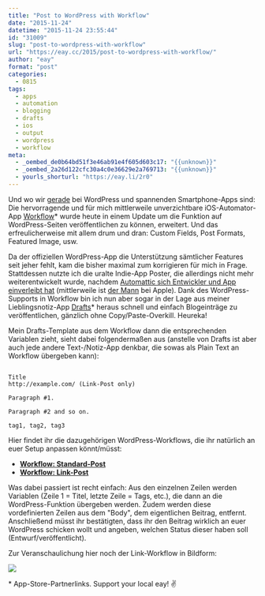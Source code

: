 ```yaml
---
title: "Post to WordPress with Workflow"
date: "2015-11-24"
datetime: "2015-11-24 23:55:44"
id: "31009"
slug: "post-to-wordpress-with-workflow"
url: "https://eay.cc/2015/post-to-wordpress-with-workflow/"
author: "eay"
format: "post"
categories:
  - 0815
tags:
  - apps
  - automation
  - blogging
  - drafts
  - ios
  - output
  - wordpress
  - workflow
meta:
  - _oembed_de0b64bd51f3e46ab91e4f605d603c17: "{{unknown}}"
  - _oembed_2a26d122cfc30a4c0e36629e2a769713: "{{unknown}}"
  - yourls_shorturl: "https://eay.li/2r0"
---
```


Und wo wir [gerade](//eay.cc/2015/calypso-ein-neues-backend-fuer-wordpress-2/) bei WordPress und spannenden Smartphone-Apps sind: Die hervorragende und für mich mittlerweile unverzichtbare iOS-Automator-App [Workflow](https://geo.itunes.apple.com/us/app/workflow-powerful-automation/id915249334?mt=8&at=11lohW)\* wurde heute in einem Update um die Funktion auf WordPress-Seiten veröffentlichen zu können, erweitert. Und das erfreulicherweise mit allem drum und dran: Custom Fields, Post Formats, Featured Image, usw.

Da der offiziellen WordPress-App die Unterstützung sämtlicher Features seit jeher fehlt, kam die bisher maximal zum korrigieren für mich in Frage. Stattdessen nutzte ich die uralte Indie-App Poster, die allerdings nicht mehr weiterentwickelt wurde, nachdem [Automattic sich Entwickler und App einverleibt hat](//eay.cc/2013/automattic-kauft-ios-blogging-app-poster/) (mittlerweile ist [der Mann](http://www.tomwitkin.com/) bei Apple). Dank des WordPress-Supports in Workflow bin ich nun aber sogar in der Lage aus meiner Lieblingsnotiz-App [Drafts](https://geo.itunes.apple.com/us/app/drafts-4-quickly-capture-notes/id905337691?mt=8&at=11lohW)\* heraus schnell und einfach Blogeinträge zu veröffentlichen, gänzlich ohne Copy/Paste-Overkill. Heureka!

Mein Drafts-Template aus dem Workflow dann die entsprechenden Variablen zieht, sieht dabei folgendermaßen aus (anstelle von Drafts ist aber auch jede andere Text-/Notiz-App denkbar, die sowas als Plain Text an Workflow übergeben kann):

```

Title
http://example.com/ (Link-Post only)

Paragraph #1.

Paragraph #2 and so on.

tag1, tag2, tag3
```

Hier findet ihr die dazugehörigen WordPress-Workflows, die ihr natürlich an euer Setup anpassen könnt/müsst:

- [**Workflow: Standard-Post**](https://workflow.is/workflows/dbeecb318d3f418c95c023a0e293b288)
- [**Workflow: Link-Post**](https://workflow.is/workflows/fa3b3965ab594f6fb4b3f7eb6c83731a)

Was dabei passiert ist recht einfach: Aus den einzelnen Zeilen werden Variablen (Zeile 1 = Titel, letzte Zeile = Tags, etc.), die dann an die WordPress-Funktion übergeben werden. Zudem werden diese vordefinierten Zeilen aus dem "Body", dem eigentlichen Beitrag, entfernt. Anschließend müsst ihr bestätigten, dass ihr den Beitrag wirklich an euer WordPress schicken wollt und angeben, welchen Status dieser haben soll (Entwurf/veröffentlicht).

Zur Veranschaulichung hier noch der Link-Workflow in Bildform:

![](https://eay.cc/uploads/2015/workflow_overview.png)

\* App-Store-Partnerlinks. Support your local eay! ✌️
